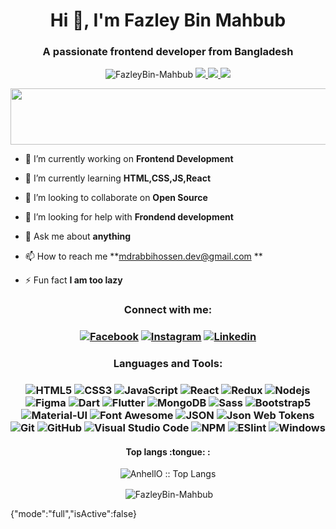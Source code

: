 <h1 align="center">Hi 👋, I'm Fazley Bin Mahbub</h1>
<h3 align="center">A passionate frontend developer from Bangladesh</h3>

<p align="center"> <img src="https://komarev.com/ghpvc/?username=FazleyBin-Mahbub&label=Profile%20views&color=4DC71F&style=flat" alt="FazleyBin-Mahbub" /> <a href="https://github.com/ryo-ma/github-profile-trophy/issues">
    <img src="https://img.shields.io/badge/Age-21-brighteen"/> 
  </a>
  <a href="https://github.com/ryo-ma/github-profile-trophy/network/members">
    <img src="https://img.shields.io/badge/Focus-Frontend-brighteen"/> 
  </a>  
  <a href="https://github.com/ryo-ma/github-profile-trophy/stargazers">
    <img src="https://img.shields.io/badge/Living-Gazipur-brighteen"/> 
  </a>
     </p>

 <p align="center" >
  <img x height=90 width=800 src="https://github-profile-trophy.vercel.app/?username=FazleyBin-Mahbub&column=8&theme=onedark&no-frame=true"/>
</p>

- 🔭 I’m currently working on **Frontend Development**

- 🌱 I’m currently learning **HTML,CSS,JS,React**

- 👯 I’m looking to collaborate on **Open Source**

- 🤝 I’m looking for help with **Frondend development**

- 💬 Ask me about **anything**

- 📫 How to reach me **mdrabbihossen.dev@gmail.com **

- ⚡ Fun fact **I am too lazy**

<h3 align="center">Connect with me:</h3>

<h3 align="center">
    
[![Facebook](https://img.shields.io/badge/-Facebook-1A1B27?style=flat&logo=facebook&labelColor=252526)](https://www.facebook.com/fazleybinmahbub26)
[![Instagram](https://img.shields.io/badge/-Instagram-1A1B27?style=flat&logo=instagram&labelColor=252526)](https://www.instagram.com/fazleybinmahbub26/)
[![Linkedin](https://img.shields.io/badge/-Linkedin-1A1B27?style=flat&logo=linkedin&labelColor=242424)](https://www.linkedin.com/in/fazleybinmahbub26/)


</h3>

<h3 align="center">Languages and Tools:</h3>

<h3 align="center">
    
![HTML5](https://img.shields.io/badge/-HTML5-1A1B27?style=flat&logo=html5&logoColor=ffffff&labelColor=E34F26)
![CSS3](https://img.shields.io/badge/-CSS3-1A1B27?style=flat&logo=css3&logoColor=ffffff&labelColor=1572B6)
![JavaScript](https://img.shields.io/badge/-JavaScript-1A1B27?style=flat&logo=javascript&labelColor=252526)
![React](https://img.shields.io/badge/-React-1A1B27?style=flat&logo=react&labelColor=252526)
![Redux](https://img.shields.io/badge/-Redux-1A1B27?style=flat&logo=redux&logoColor=764ABC&labelColor=252526)
![Nodejs](https://img.shields.io/badge/-Nodejs-1A1B27?style=flat&logo=Node.js&labelColor=252526)
![Figma](https://img.shields.io/badge/-Figma-1A1B27?style=flat&logo=Figma&labelColor=252526)
![Dart](https://img.shields.io/badge/-Dart-1A1B27?style=flat&logo=Dart&logoColor=00BEAD&labelColor=252526)
![Flutter](https://img.shields.io/badge/-Flutter-1A1B27?style=flat&logo=Flutter&logoColor=29B0EE&labelColor=252526)
![MongoDB](https://img.shields.io/badge/-MongoDB-1A1B27?style=flat&logo=mongodb&labelColor=252526)
![Sass](https://img.shields.io/badge/-Sass-1A1B27?style=flat&logo=sass&logoColor=ffffff&labelColor=%23CC6699)
![Bootstrap5](https://img.shields.io/badge/-Bootstrap-1A1B27?style=flat&logo=bootstrap&logoColor=ffffff&labelColor=563D7C)
![Material-UI](https://img.shields.io/badge/-Material%20UI-1A1B27?style=flat&logo=Material%20UI&logoColor=ffffff&labelColor=0081CB)
![Font Awesome](https://img.shields.io/badge/-font%20awesome-1A1B27?style=flat&logo=font-awesome&logoColor=339AF0&labelColor=252526)
![JSON](https://img.shields.io/badge/-JSON-1A1B27?style=flat&logo=JSON&logoColor=ffffff&labelColor=252526)
![Json Web Tokens](https://img.shields.io/badge/-Json%20Web%20Tokens-1A1B27?style=flat&logo=json-web-tokens&logoColor=ffffff&labelColor=252526)
![Git](https://img.shields.io/badge/-Git-1A1B27?style=flat&logo=git&logoColor=F05032&labelColor=252526)
![GitHub](https://img.shields.io/badge/-GitHub-1A1B27?style=flat&logo=github&logoColor=ffffff&labelColor=252526)
![Visual Studio Code](https://img.shields.io/badge/-VSCode-1A1B27?style=flat&logo=visual-studio-code&labelColor=007ACC)
![NPM](https://img.shields.io/badge/-npm-1A1B27?style=flat&logo=npm&labelColor=252526)
![ESlint](https://img.shields.io/badge/-ESlint-1A1B27?style=flat&logo=ESlint&labelColor=4B32C3)
![Windows](https://img.shields.io/badge/-Windows-1A1B27?style=flat&logo=windows&logoColor=ffffff&labelColor=0078D6)

</h3>


<h4 align="center">Top langs :tongue: :</h4>

<p align="center"><img src="https://github-readme-stats.vercel.app/api/top-langs/?username=FazleyBin-Mahbub&langs_count=10&theme=tokyonight&layout=compact" alt="AnhellO :: Top Langs" /></p>

<p align="center">&nbsp;<img align="center" src="https://github-readme-stats.vercel.app/api?username=FazleyBin-Mahbub&show_icons=true&hide=contribs,prs&cache_seconds=86400&theme=tokyonight" alt="FazleyBin-Mahbub" /></p>


{"mode":"full","isActive":false}
